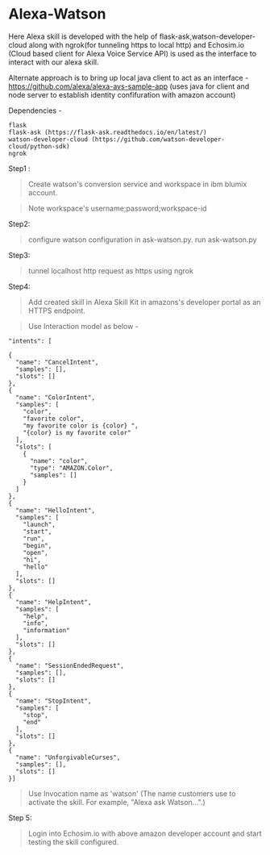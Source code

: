 # Alexa-Watson

Here Alexa skill is developed with the help of flask-ask,watson-developer-cloud along with ngrok(for tunneling https to local http) and Echosim.io (Cloud based client for Alexa Voice Service API) is used as the interface to interact with our alexa skill.

Alternate approach is to bring up local java client to act as an interface - https://github.com/alexa/alexa-avs-sample-app (uses java for client and node server to establish identity confifuration with amazon account)

Dependencies -

	flask
	flask-ask (https://flask-ask.readthedocs.io/en/latest/)
	watson-developer-cloud (https://github.com/watson-developer-cloud/python-sdk)	
	ngrok 

Step1 :
 > Create watson's conversion service and workspace in ibm blumix account.
 
 > Note workspace's username;password;workspace-id


Step2:
> configure watson configuration in ask-watson.py. run ask-watson.py

Step3:
> tunnel localhost http request as https using ngrok

Step4:
> Add created skill in Alexa Skill Kit in amazons's developer portal as an HTTPS endpoint.

> Use Interaction model as below -
  
	"intents": [

    {
      "name": "CancelIntent",
      "samples": [],
      "slots": []
    },
    {
      "name": "ColorIntent",
      "samples": [
        "color",
        "favorite color",
        "my favorite color is {color} ",
        "{color} is my favorite color"
      ],
      "slots": [
        {
          "name": "color",
          "type": "AMAZON.Color",
          "samples": []
        }
      ]
    },
    {
      "name": "HelloIntent",
      "samples": [
        "launch",
        "start",
        "run",
        "begin",
        "open",
        "hi",
        "hello"
      ],
      "slots": []
    },
    {
      "name": "HelpIntent",
      "samples": [
        "help",
        "info",
        "information"
      ],
      "slots": []
    },
    {
      "name": "SessionEndedRequest",
      "samples": [],
      "slots": []
    },
    {
      "name": "StopIntent",
      "samples": [
        "stop",
        "end"
      ],
      "slots": []
    },
    {
      "name": "UnforgivableCurses",
      "samples": [],
      "slots": []
    }]


> Use Invocation name as 'watson' (The name customers use to activate the skill. For example, "Alexa ask Watson...".)

Step 5:
> Login into Echosim.io with above amazon developer account and start testing the skill configured.
